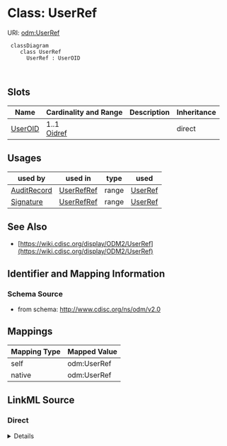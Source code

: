 # Class: UserRef



URI: [odm:UserRef](http://www.cdisc.org/ns/odm/v2.0/UserRef)



```mermaid
 classDiagram
    class UserRef
      UserRef : UserOID
        
      
```




<!-- no inheritance hierarchy -->


## Slots

| Name | Cardinality and Range | Description | Inheritance |
| ---  | --- | --- | --- |
| [UserOID](UserOID.md) | 1..1 <br/> [Oidref](Oidref.md) |  | direct |





## Usages

| used by | used in | type | used |
| ---  | --- | --- | --- |
| [AuditRecord](AuditRecord.md) | [UserRefRef](UserRefRef.md) | range | [UserRef](UserRef.md) |
| [Signature](Signature.md) | [UserRefRef](UserRefRef.md) | range | [UserRef](UserRef.md) |






## See Also

* [https://wiki.cdisc.org/display/ODM2/UserRef](https://wiki.cdisc.org/display/ODM2/UserRef)

## Identifier and Mapping Information







### Schema Source


* from schema: http://www.cdisc.org/ns/odm/v2.0





## Mappings

| Mapping Type | Mapped Value |
| ---  | ---  |
| self | odm:UserRef |
| native | odm:UserRef |





## LinkML Source

<!-- TODO: investigate https://stackoverflow.com/questions/37606292/how-to-create-tabbed-code-blocks-in-mkdocs-or-sphinx -->

### Direct

<details>
```yaml
name: UserRef
from_schema: http://www.cdisc.org/ns/odm/v2.0
see_also:
- https://wiki.cdisc.org/display/ODM2/UserRef
slots:
- UserOID
slot_usage:
  UserOID:
    name: UserOID
    domain_of:
    - InvestigatorRef
    - UserRef
    range: oidref
    required: true
class_uri: odm:UserRef

```
</details>

### Induced

<details>
```yaml
name: UserRef
from_schema: http://www.cdisc.org/ns/odm/v2.0
see_also:
- https://wiki.cdisc.org/display/ODM2/UserRef
slot_usage:
  UserOID:
    name: UserOID
    domain_of:
    - InvestigatorRef
    - UserRef
    range: oidref
    required: true
attributes:
  UserOID:
    name: UserOID
    from_schema: http://www.cdisc.org/ns/odm/v2.0
    rank: 1000
    alias: UserOID
    owner: UserRef
    domain_of:
    - InvestigatorRef
    - UserRef
    range: oidref
    required: true
class_uri: odm:UserRef

```
</details>